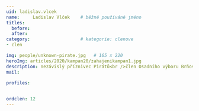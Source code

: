 ```yaml
---
uid: ladislav.vlcek
name:     Ladislav Vlček  	# běžně používáné jméno
titles:
  before: 
  after:
category:                   # kategorie: clenove
- clen

img: people/unknown-pirate.jpg   # 165 x 220
heroImg: articles/2020/kampan20/zahajenikampan1.jpg
description: nezávislý příznivec Pirátů<br />člen Osadního výboru Brňov # kratký popis, max 160 znaků
mail:

profiles:
  

ordclen: 12
---
```

